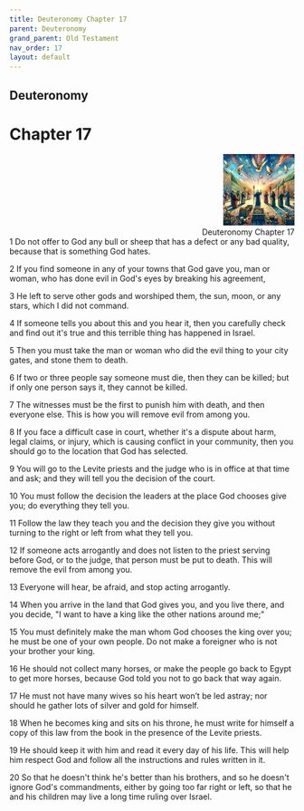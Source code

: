 ```yaml
---
title: Deuteronomy Chapter 17
parent: Deuteronomy
grand_parent: Old Testament
nav_order: 17
layout: default
---
```


## Deuteronomy

# Chapter 17

<div style="clear: both; text-align: right;">
    <img src="/assets/Image/Deuteronomy/500/17.jpg" alt="Deuteronomy Chapter 17" class="chapter-image" style="max-width: 25%; height: auto;"/>
    <figcaption style="font-size: 14px;">Deuteronomy Chapter 17</figcaption>
</div>
1 Do not offer to God any bull or sheep that has a defect or any bad quality, because that is something God hates.

2 If you find someone in any of your towns that God gave you, man or woman, who has done evil in God's eyes by breaking his agreement,

3 He left to serve other gods and worshiped them, the sun, moon, or any stars, which I did not command.

4 If someone tells you about this and you hear it, then you carefully check and find out it's true and this terrible thing has happened in Israel.

5 Then you must take the man or woman who did the evil thing to your city gates, and stone them to death.

6 If two or three people say someone must die, then they can be killed; but if only one person says it, they cannot be killed.

7 The witnesses must be the first to punish him with death, and then everyone else. This is how you will remove evil from among you.

8 If you face a difficult case in court, whether it's a dispute about harm, legal claims, or injury, which is causing conflict in your community, then you should go to the location that God has selected.

9 You will go to the Levite priests and the judge who is in office at that time and ask; and they will tell you the decision of the court.

10 You must follow the decision the leaders at the place God chooses give you; do everything they tell you.

11 Follow the law they teach you and the decision they give you without turning to the right or left from what they tell you.

12 If someone acts arrogantly and does not listen to the priest serving before God, or to the judge, that person must be put to death. This will remove the evil from among you.

13 Everyone will hear, be afraid, and stop acting arrogantly.

14 When you arrive in the land that God gives you, and you live there, and you decide, "I want to have a king like the other nations around me;"

15 You must definitely make the man whom God chooses the king over you; he must be one of your own people. Do not make a foreigner who is not your brother your king.

16 He should not collect many horses, or make the people go back to Egypt to get more horses, because God told you not to go back that way again.

17 He must not have many wives so his heart won’t be led astray; nor should he gather lots of silver and gold for himself.

18 When he becomes king and sits on his throne, he must write for himself a copy of this law from the book in the presence of the Levite priests.

19 He should keep it with him and read it every day of his life. This will help him respect God and follow all the instructions and rules written in it.

20 So that he doesn't think he's better than his brothers, and so he doesn't ignore God's commandments, either by going too far right or left, so that he and his children may live a long time ruling over Israel.



